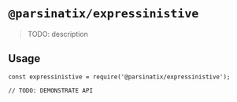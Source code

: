 # `@parsinatix/expressinistive`

> TODO: description

## Usage

```
const expressinistive = require('@parsinatix/expressinistive');

// TODO: DEMONSTRATE API
```
